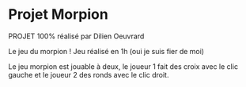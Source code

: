 # Projet Morpion
PROJET 100% réalisé par Dilien Oeuvrard


Le jeu du morpion !
Jeu réalisé en 1h (oui je suis fier de moi)

Le jeu morpion est jouable à deux, le joueur 1 fait des
croix avec le clic gauche et le joueur 2 des ronds avec le clic
droit.
